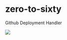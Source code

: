 # zero-to-sixty
Github Deployment Handler

![](https://github.com/slaughter550/zero-to-sixty/workflows/Node%20CI/badge.svg)
